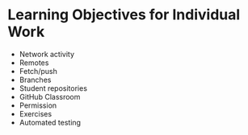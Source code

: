 # Learning Objectives for Individual Work

* Network activity
* Remotes
* Fetch/push
* Branches
* Student repositories
* GitHub Classroom
* Permission
* Exercises
* Automated testing

